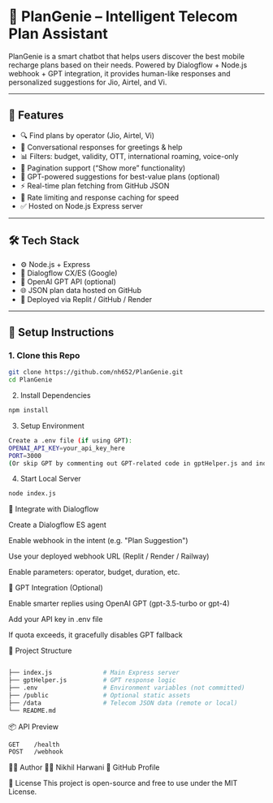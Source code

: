 # 📱 PlanGenie – Intelligent Telecom Plan Assistant

PlanGenie is a smart chatbot that helps users discover the best mobile recharge plans based on their needs. Powered by Dialogflow + Node.js webhook + GPT integration, it provides human-like responses and personalized suggestions for Jio, Airtel, and Vi.

---

## 🔧 Features

- 🔍 Find plans by operator (Jio, Airtel, Vi)
- 💬 Conversational responses for greetings & help
- 📊 Filters: budget, validity, OTT, international roaming, voice-only
- 🔁 Pagination support (“Show more” functionality)
- 🧠 GPT-powered suggestions for best-value plans (optional)
- ⚡ Real-time plan fetching from GitHub JSON
- 🛑 Rate limiting and response caching for speed
- ✅ Hosted on Node.js Express server

---

## 🛠️ Tech Stack

- ⚙️ Node.js + Express
- 🤖 Dialogflow CX/ES (Google)
- 🧠 OpenAI GPT API (optional)
- 🌐 JSON plan data hosted on GitHub
- 🚀 Deployed via Replit / GitHub / Render

---

## 🚀 Setup Instructions

### 1. Clone this Repo

```bash
git clone https://github.com/nh652/PlanGenie.git
cd PlanGenie
```
2. Install Dependencies
```bash
npm install
```
3. Setup Environment
```bash
Create a .env file (if using GPT):
OPENAI_API_KEY=your_api_key_here
PORT=3000
(Or skip GPT by commenting out GPT-related code in gptHelper.js and index.js)
```
4. Start Local Server
```bash
node index.js
```
🤖 Integrate with Dialogflow

Create a Dialogflow ES agent

Enable webhook in the intent (e.g. "Plan Suggestion")

Use your deployed webhook URL (Replit / Render / Railway)

Enable parameters: operator, budget, duration, etc.


🧠 GPT Integration (Optional)

Enable smarter replies using OpenAI GPT (gpt-3.5-turbo or gpt-4)

Add your API key in .env file

If quota exceeds, it gracefully disables GPT fallback


📂 Project Structure
```bash

├── index.js              # Main Express server
├── gptHelper.js          # GPT response logic
├── .env                  # Environment variables (not committed)
├── /public               # Optional static assets
├── /data                 # Telecom JSON data (remote or local)
└── README.md
```
📦 API Preview
```bash
GET    /health
POST   /webhook
```
🙋‍♂️ Author
👨‍💻 Nikhil Harwani
🔗 GitHub Profile

📜 License
This project is open-source and free to use under the MIT License.
